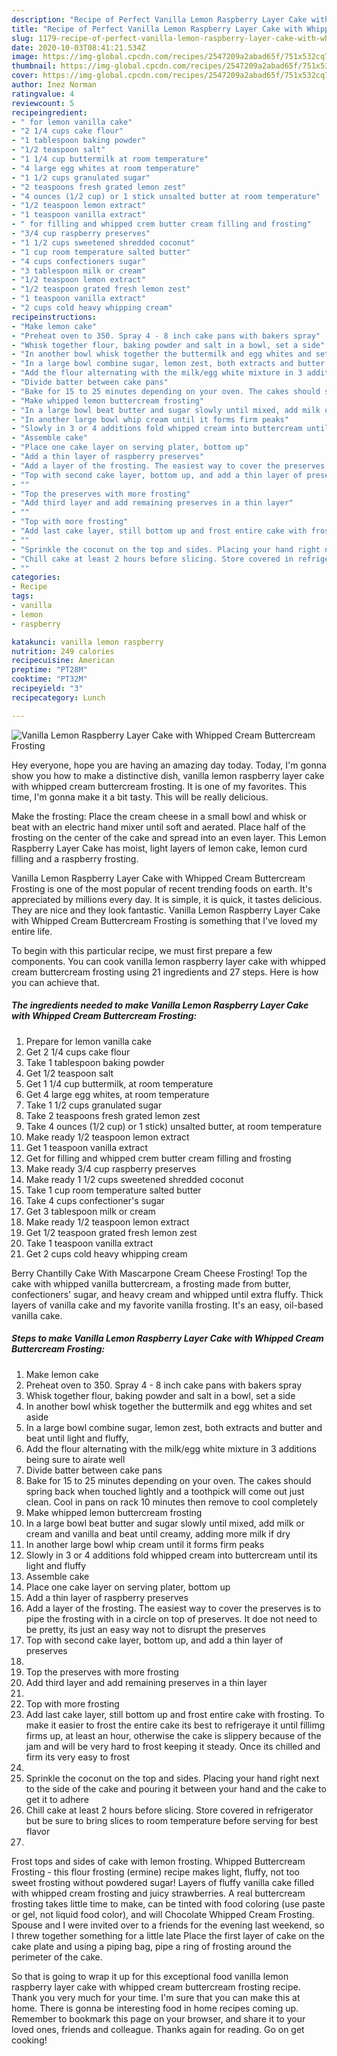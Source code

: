 ```yaml
---
description: "Recipe of Perfect Vanilla Lemon Raspberry Layer Cake with Whipped Cream Buttercream Frosting"
title: "Recipe of Perfect Vanilla Lemon Raspberry Layer Cake with Whipped Cream Buttercream Frosting"
slug: 1179-recipe-of-perfect-vanilla-lemon-raspberry-layer-cake-with-whipped-cream-buttercream-frosting
date: 2020-10-03T08:41:21.534Z
image: https://img-global.cpcdn.com/recipes/2547209a2abad65f/751x532cq70/vanilla-lemon-raspberry-layer-cake-with-whipped-cream-buttercream-frosting-recipe-main-photo.jpg
thumbnail: https://img-global.cpcdn.com/recipes/2547209a2abad65f/751x532cq70/vanilla-lemon-raspberry-layer-cake-with-whipped-cream-buttercream-frosting-recipe-main-photo.jpg
cover: https://img-global.cpcdn.com/recipes/2547209a2abad65f/751x532cq70/vanilla-lemon-raspberry-layer-cake-with-whipped-cream-buttercream-frosting-recipe-main-photo.jpg
author: Inez Norman
ratingvalue: 4
reviewcount: 5
recipeingredient:
- " for lemon vanilla cake"
- "2 1/4 cups cake flour"
- "1 tablespoon baking powder"
- "1/2 teaspoon salt"
- "1 1/4 cup buttermilk at room temperature"
- "4 large egg whites at room temperature"
- "1 1/2 cups granulated sugar"
- "2 teaspoons fresh grated lemon zest"
- "4 ounces (1/2 cup) or 1 stick unsalted butter at room temperature"
- "1/2 teaspoon lemon extract"
- "1 teaspoon vanilla extract"
- " for filling and whipped crem butter cream filling and frosting"
- "3/4 cup raspberry preserves"
- "1 1/2 cups sweetened shredded coconut"
- "1 cup room temperature salted butter"
- "4 cups confectioners sugar"
- "3 tablespoon milk or cream"
- "1/2 teaspoon lemon extract"
- "1/2 teaspoon grated fresh lemon zest"
- "1 teaspoon vanilla extract"
- "2 cups cold heavy whipping cream"
recipeinstructions:
- "Make lemon cake"
- "Preheat oven to 350. Spray 4 - 8 inch cake pans with bakers spray"
- "Whisk together flour, baking powder and salt in a bowl, set a side"
- "In another bowl whisk together the buttermilk and egg whites and set aside"
- "In a large bowl combine sugar, lemon zest, both extracts and butter and beat until light and fluffy,"
- "Add the flour alternating with the milk/egg white mixture in 3 additions being sure to airate well"
- "Divide batter between cake pans"
- "Bake for 15 to 25 minutes depending on your oven. The cakes should spring back when touched lightly and a toothpick will come out just clean. Cool in pans on rack 10 minutes then remove to cool completely"
- "Make whipped lemon buttercream frosting"
- "In a large bowl beat butter and sugar slowly until mixed, add milk or cream and vanilla and beat until creamy, adding more milk if dry"
- "In another large bowl whip cream until it forms firm peaks"
- "Slowly in 3 or 4 additions fold whipped cream into buttercream until its light and fluffy"
- "Assemble cake"
- "Place one cake layer on serving plater, bottom up"
- "Add a thin layer of raspberry preserves"
- "Add a layer of the frosting. The easiest way to cover the preserves is to pipe the frosting with in a circle on top of preserves. It doe not need to be pretty, its just an easy way not to disrupt the preserves"
- "Top with second cake layer, bottom up, and add a thin layer of preserves"
- ""
- "Top the preserves with more frosting"
- "Add third layer and add remaining preserves in a thin layer"
- ""
- "Top with more frosting"
- "Add last cake layer, still bottom up and frost entire cake with frosting. To make it easier to frost the entire cake its best to refrigeraye it until fillimg firms up, at least an hour, otherwise the cake is slippery because of the jam and will be very hard to frost keeping it steady. Once its chilled and firm its very easy to frost"
- ""
- "Sprinkle the coconut on the top and sides. Placing your hand right next to the side of the cake and pouring it between your hand and the cake to get it to adhere"
- "Chill cake at least 2 hours before slicing. Store covered in refrigerator but be sure to bring slices to room temperature before serving for best flavor"
- ""
categories:
- Recipe
tags:
- vanilla
- lemon
- raspberry

katakunci: vanilla lemon raspberry 
nutrition: 249 calories
recipecuisine: American
preptime: "PT28M"
cooktime: "PT32M"
recipeyield: "3"
recipecategory: Lunch

---
```



![Vanilla Lemon Raspberry Layer Cake with Whipped Cream Buttercream Frosting](https://img-global.cpcdn.com/recipes/2547209a2abad65f/751x532cq70/vanilla-lemon-raspberry-layer-cake-with-whipped-cream-buttercream-frosting-recipe-main-photo.jpg)

Hey everyone, hope you are having an amazing day today. Today, I'm gonna show you how to make a distinctive dish, vanilla lemon raspberry layer cake with whipped cream buttercream frosting. It is one of my favorites. This time, I'm gonna make it a bit tasty. This will be really delicious.

Make the frosting: Place the cream cheese in a small bowl and whisk or beat with an electric hand mixer until soft and aerated. Place half of the frosting on the center of the cake and spread into an even layer. This Lemon Raspberry Layer Cake has moist, light layers of lemon cake, lemon curd filling and a raspberry frosting.

Vanilla Lemon Raspberry Layer Cake with Whipped Cream Buttercream Frosting is one of the most popular of recent trending foods on earth. It's appreciated by millions every day. It is simple, it is quick, it tastes delicious. They are nice and they look fantastic. Vanilla Lemon Raspberry Layer Cake with Whipped Cream Buttercream Frosting is something that I've loved my entire life.


To begin with this particular recipe, we must first prepare a few components. You can cook vanilla lemon raspberry layer cake with whipped cream buttercream frosting using 21 ingredients and 27 steps. Here is how you can achieve that.

<!--inarticleads1-->

##### The ingredients needed to make Vanilla Lemon Raspberry Layer Cake with Whipped Cream Buttercream Frosting:

1. Prepare  for lemon vanilla cake
1. Get 2 1/4 cups cake flour
1. Take 1 tablespoon baking powder
1. Get 1/2 teaspoon salt
1. Get 1 1/4 cup buttermilk, at room temperature
1. Get 4 large egg whites, at room temperature
1. Take 1 1/2 cups granulated sugar
1. Take 2 teaspoons fresh grated lemon zest
1. Take 4 ounces (1/2 cup) or 1 stick) unsalted butter, at room temperature
1. Make ready 1/2 teaspoon lemon extract
1. Get 1 teaspoon vanilla extract
1. Get  for filling and whipped crem butter cream filling and frosting
1. Make ready 3/4 cup raspberry preserves
1. Make ready 1 1/2 cups sweetened shredded coconut
1. Take 1 cup room temperature salted butter
1. Take 4 cups confectioner&#39;s sugar
1. Get 3 tablespoon milk or cream
1. Make ready 1/2 teaspoon lemon extract
1. Get 1/2 teaspoon grated fresh lemon zest
1. Take 1 teaspoon vanilla extract
1. Get 2 cups cold heavy whipping cream


Berry Chantilly Cake With Mascarpone Cream Cheese Frosting! Top the cake with whipped vanilla buttercream, a frosting made from butter, confectioners&#39; sugar, and heavy cream and whipped until extra fluffy. Thick layers of vanilla cake and my favorite vanilla frosting. It&#39;s an easy, oil-based vanilla cake. 

<!--inarticleads2-->

##### Steps to make Vanilla Lemon Raspberry Layer Cake with Whipped Cream Buttercream Frosting:

1. Make lemon cake
1. Preheat oven to 350. Spray 4 - 8 inch cake pans with bakers spray
1. Whisk together flour, baking powder and salt in a bowl, set a side
1. In another bowl whisk together the buttermilk and egg whites and set aside
1. In a large bowl combine sugar, lemon zest, both extracts and butter and beat until light and fluffy,
1. Add the flour alternating with the milk/egg white mixture in 3 additions being sure to airate well
1. Divide batter between cake pans
1. Bake for 15 to 25 minutes depending on your oven. The cakes should spring back when touched lightly and a toothpick will come out just clean. Cool in pans on rack 10 minutes then remove to cool completely
1. Make whipped lemon buttercream frosting
1. In a large bowl beat butter and sugar slowly until mixed, add milk or cream and vanilla and beat until creamy, adding more milk if dry
1. In another large bowl whip cream until it forms firm peaks
1. Slowly in 3 or 4 additions fold whipped cream into buttercream until its light and fluffy
1. Assemble cake
1. Place one cake layer on serving plater, bottom up
1. Add a thin layer of raspberry preserves
1. Add a layer of the frosting. The easiest way to cover the preserves is to pipe the frosting with in a circle on top of preserves. It doe not need to be pretty, its just an easy way not to disrupt the preserves
1. Top with second cake layer, bottom up, and add a thin layer of preserves
1. 
1. Top the preserves with more frosting
1. Add third layer and add remaining preserves in a thin layer
1. 
1. Top with more frosting
1. Add last cake layer, still bottom up and frost entire cake with frosting. To make it easier to frost the entire cake its best to refrigeraye it until fillimg firms up, at least an hour, otherwise the cake is slippery because of the jam and will be very hard to frost keeping it steady. Once its chilled and firm its very easy to frost
1. 
1. Sprinkle the coconut on the top and sides. Placing your hand right next to the side of the cake and pouring it between your hand and the cake to get it to adhere
1. Chill cake at least 2 hours before slicing. Store covered in refrigerator but be sure to bring slices to room temperature before serving for best flavor
1. 


Frost tops and sides of cake with lemon frosting. Whipped Buttercream Frosting - this flour frosting (ermine) recipe makes light, fluffy, not too sweet frosting without powdered sugar! Layers of fluffy vanilla cake filled with whipped cream frosting and juicy strawberries. A real buttercream frosting takes little time to make, can be tinted with food coloring (use paste or gel, not liquid food color), and will Chocolate Whipped Cream Frosting. Spouse and I were invited over to a friends for the evening last weekend, so I threw together something for a little late Place the first layer of cake on the cake plate and using a piping bag, pipe a ring of frosting around the perimeter of the cake. 

So that is going to wrap it up for this exceptional food vanilla lemon raspberry layer cake with whipped cream buttercream frosting recipe. Thank you very much for your time. I'm sure that you can make this at home. There is gonna be interesting food in home recipes coming up. Remember to bookmark this page on your browser, and share it to your loved ones, friends and colleague. Thanks again for reading. Go on get cooking!

